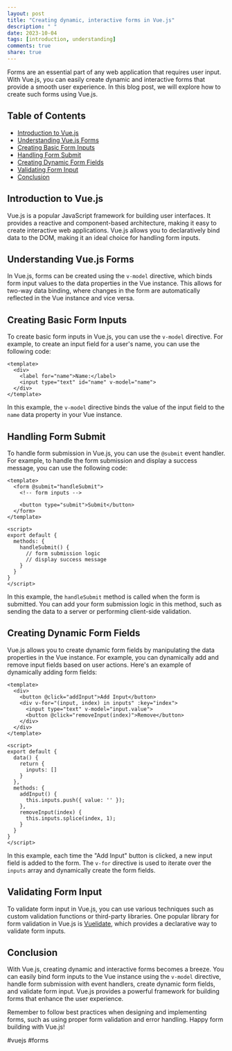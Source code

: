```yaml
---
layout: post
title: "Creating dynamic, interactive forms in Vue.js"
description: " "
date: 2023-10-04
tags: [introduction, understanding]
comments: true
share: true
---
```


Forms are an essential part of any web application that requires user input. With Vue.js, you can easily create dynamic and interactive forms that provide a smooth user experience. In this blog post, we will explore how to create such forms using Vue.js.

## Table of Contents
- [Introduction to Vue.js](#introduction-to-vuejs)
- [Understanding Vue.js Forms](#understanding-vuejs-forms)
- [Creating Basic Form Inputs](#creating-basic-form-inputs)
- [Handling Form Submit](#handling-form-submit)
- [Creating Dynamic Form Fields](#creating-dynamic-form-fields)
- [Validating Form Input](#validating-form-input)
- [Conclusion](#conclusion)

## Introduction to Vue.js <a name="introduction-to-vuejs"></a>
Vue.js is a popular JavaScript framework for building user interfaces. It provides a reactive and component-based architecture, making it easy to create interactive web applications. Vue.js allows you to declaratively bind data to the DOM, making it an ideal choice for handling form inputs.

## Understanding Vue.js Forms <a name="understanding-vuejs-forms"></a>
In Vue.js, forms can be created using the `v-model` directive, which binds form input values to the data properties in the Vue instance. This allows for two-way data binding, where changes in the form are automatically reflected in the Vue instance and vice versa.

## Creating Basic Form Inputs <a name="creating-basic-form-inputs"></a>
To create basic form inputs in Vue.js, you can use the `v-model` directive. For example, to create an input field for a user's name, you can use the following code:

```vue
<template>
  <div>
    <label for="name">Name:</label>
    <input type="text" id="name" v-model="name">
  </div>
</template>
```

In this example, the `v-model` directive binds the value of the input field to the `name` data property in your Vue instance.

## Handling Form Submit <a name="handling-form-submit"></a>
To handle form submission in Vue.js, you can use the `@submit` event handler. For example, to handle the form submission and display a success message, you can use the following code:

```vue
<template>
  <form @submit="handleSubmit">
    <!-- form inputs -->

    <button type="submit">Submit</button>
  </form>
</template>

<script>
export default {
  methods: {
    handleSubmit() {
      // form submission logic
      // display success message
    }
  }
}
</script>
```

In this example, the `handleSubmit` method is called when the form is submitted. You can add your form submission logic in this method, such as sending the data to a server or performing client-side validation.

## Creating Dynamic Form Fields <a name="creating-dynamic-form-fields"></a>
Vue.js allows you to create dynamic form fields by manipulating the data properties in the Vue instance. For example, you can dynamically add and remove input fields based on user actions. Here's an example of dynamically adding form fields:

```vue
<template>
  <div>
    <button @click="addInput">Add Input</button>
    <div v-for="(input, index) in inputs" :key="index">
      <input type="text" v-model="input.value">
      <button @click="removeInput(index)">Remove</button>
    </div>
  </div>
</template>

<script>
export default {
  data() {
    return {
      inputs: []
    }
  },
  methods: {
    addInput() {
      this.inputs.push({ value: '' });
    },
    removeInput(index) {
      this.inputs.splice(index, 1);
    }
  }
}
</script>
```

In this example, each time the "Add Input" button is clicked, a new input field is added to the form. The `v-for` directive is used to iterate over the `inputs` array and dynamically create the form fields.

## Validating Form Input <a name="validating-form-input"></a>
To validate form input in Vue.js, you can use various techniques such as custom validation functions or third-party libraries. One popular library for form validation in Vue.js is [Vuelidate](https://vuelidate.js.org/), which provides a declarative way to validate form inputs.

## Conclusion <a name="conclusion"></a>
With Vue.js, creating dynamic and interactive forms becomes a breeze. You can easily bind form inputs to the Vue instance using the `v-model` directive, handle form submission with event handlers, create dynamic form fields, and validate form input. Vue.js provides a powerful framework for building forms that enhance the user experience.

Remember to follow best practices when designing and implementing forms, such as using proper form validation and error handling. Happy form building with Vue.js!

#vuejs #forms